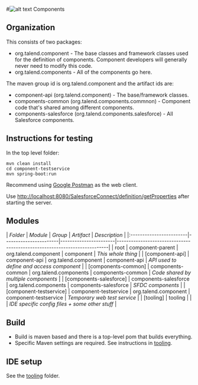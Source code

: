 
#![alt text](http://www.talend.com/sites/all/themes/talend_responsive/images/logo.png "Talend") Components

## Organization

This consists of two packages:

- org.talend.component - The base classes and framework classes used for the definition of components.
Component developers will generally never need to modify this code.
- org.talend.components - All of the components go here.

The maven group id is org.talend.component and the artifact ids are:

- component-api (org.talend.component) - The base/framework classes.
- components-common (org.talend.components.commnon) - Component code that's shared among different components.
- components-salesforce (org.talend.components.salesforce) - All Salesforce components.


## Instructions for testing

In the top level folder:

```
mvn clean install
cd component-testservice
mvn spring-boot:run
```

Recommend using [Google Postman](https://chrome.google.com/webstore/detail/postman/fhbjgbiflinjbdggehcddcbncdddomop?hl=en) as the web client.

Use [http://localhost:8080/SalesforceConnect/definition/getProperties](http://localhost:8080/SalesforceConnect/definition/getProperties) after starting the server.


## Modules

| _Folder_                | _Module_              | _Group_               | _Artifact_            | _Description_                                    |
|:------------------------|-----------------------|-----------------------|--------------------------------------------------------------------------|
| root                    | component-parent      | org.talend.component  | component             | *This whole thing*                               |
| [component-api]         | component-api         | org.talend.component  | component-api         | *API used to define and access component*        |
| [components-common]     | components-common     | org.talend.components | components-common     | *Code shared by multiple components*             |
| [components-salesforce] | components-salesforce | org.talend.components | components-salesforce | *SFDC components*                                |
| [component-testservice] | component-testservice | org.talend.component  | component-testservice | *Temporary web test service*                     |
| [tooling]               | tooling               |                       |                       | *IDE specific config files + some other stuff*   |

## Build
- Build is maven based and there is a top-level pom that builds everything.
- Specific Maven settings are required. See instructions in [tooling](/tooling/).

## IDE setup
See the [tooling](/tooling/) folder.
